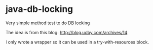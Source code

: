 # java-db-locking
Very simple method test to do DB locking

The idea is from this blog: http://blog.udby.com/archives/14

I only wrote a wrapper so it can be used in a try-with-resources block.
